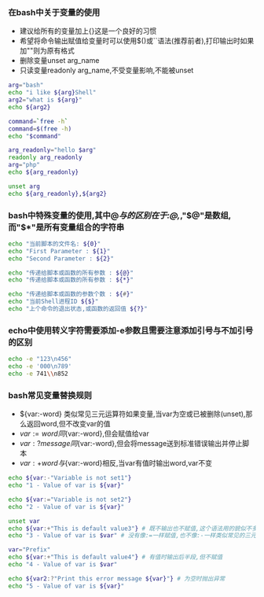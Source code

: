 ### 在bash中关于变量的使用

* 建议给所有的变量加上{}这是一个良好的习惯
* 希望将命令输出赋值给变量时可以使用$()或``语法(推荐前者),打印输出时如果加""则为原有格式
* 删除变量unset arg_name
* 只读变量readonly arg_name,不受变量影响,不能被unset

```bash
arg="bash"
echo "i like ${arg}Shell"
arg2="what is ${arg}"
echo ${arg2}

command=`free -h`
command=$(free -h)
echo "$command"

arg_readonly="hello $arg"
readonly arg_readonly
arg="php"
echo ${arg_readonly}

unset arg
echo ${arg_readonly},${arg2}
```

### bash中特殊变量的使用,其中$@与$*的区别在于:$@,$*,"$@"是数组,而"$*"是所有变量组合的字符串

```bash
echo "当前脚本的文件名: ${0}"
echo "First Parameter : ${1}"
echo "Second Parameter : ${2}"

echo "传递给脚本或函数的所有参数 : ${@}"
echo "传递给脚本或函数的所有参数 : ${*}"

echo "传递给脚本或函数的参数个数 : ${#}"
echo "当前Shell进程ID ${$}"
echo "上个命令的退出状态,或函数的返回值 ${?}"
```

### echo中使用转义字符需要添加-e参数且需要注意添加引号与不加引号的区别

```bash
echo -e "123\n456"
echo -e '000\n789'
echo -e 741\\n852 
```

### bash常见变量替换规则

* ${var:-word} 类似常见三元运算符如果变量,当var为空或已被删除(unset),那么返回word,但不改变var的值
* ${var:=word} 同${var:-word},但会赋值给var
* ${var:?message} 同${var:-word},但会将message送到标准错误输出并停止脚本
* ${var:+word} 与${var:-word}相反,当var有值时输出word,var不变

```bash
echo ${var:-"Variable is not set1"}
echo "1 - Value of var is ${var}"

echo ${var:="Variable is not set2"}
echo "2 - Value of var is ${var}"

unset var
echo ${var:+"This is default value3"} # 既不输出也不赋值,这个语法用的貌似不多
echo "3 - Value of var is $var" # 没有像:=一样赋值,也不像:-一样类似常见的三元运算符

var="Prefix"
echo ${var:+"This is default value4"} # 有值时输出后半段,但不赋值
echo "4 - Value of var is $var"

echo ${var2:?"Print this error message ${var}"} # 为空时抛出异常
echo "5 - Value of var is ${var}"
```
